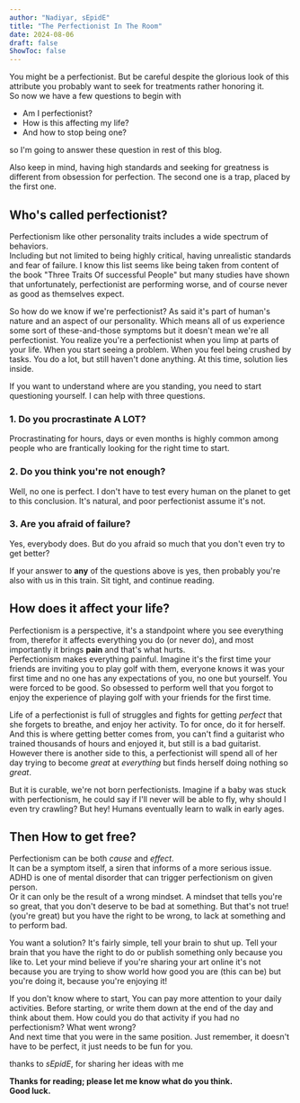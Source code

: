 ```yaml
---
author: "Nadiyar, sEpidE"
title: "The Perfectionist In The Room"
date: 2024-08-06
draft: false
ShowToc: false
---
```


You might be a perfectionist. But be careful despite the glorious look of this attribute
you probably want to seek for treatments rather honoring it.  
So now we have a few questions
to begin with  
- Am I perfectionist?
- How is this affecting my life? 
- And how to stop being one?  

so I'm going to answer these question in rest of this blog.

Also keep in mind, having high standards and seeking for greatness is different from
obsession for perfection. The second one is a trap, placed by the first one.

## Who's called perfectionist?
Perfectionism like other personality traits includes a wide spectrum of behaviors.  
Including but not limited to being highly critical, having unrealistic standards and
fear of failure. I know this list seems like being taken from content of the book
"Three Traits Of successful People" but many studies have shown that unfortunately,
perfectionist are performing worse, and of course never as good as themselves expect.  

So how do we know if we're perfectionist? As said it's part of human's nature
and an aspect of our personality. Which means all of us experience some sort of
these-and-those symptoms but it doesn't mean we're all perfectionist. You realize you're a
perfectionist when you limp at parts of your life. When you start seeing a problem.
When you feel being crushed by tasks. You do a lot, but still haven't done anything.
At this time, solution lies inside.

If you want to understand where are you standing, you need to start questioning
yourself. I can help with three questions.

### 1. Do you procrastinate A LOT?
Procrastinating for hours, days or even months is highly common among people who are
frantically looking for the right time to start.

### 2. Do you think you're not enough?
Well, no one is perfect. I don't have to test every human on the planet to get to this 
conclusion. It's natural, and poor perfectionist assume it's not.

### 3. Are you afraid of failure?
Yes, everybody does. But do you afraid so much that you don't even try to get better?

If your answer to **any** of the questions above is yes, then probably you're also with
us in this train. Sit tight, and continue reading.

## How does it affect your life?
Perfectionism is a perspective, it's a standpoint where you see everything from, therefor
it affects everything you do (or never do), and most importantly it brings **pain**
and that's what hurts.  
Perfectionism makes everything painful. Imagine it's the first time your
friends are inviting you to play golf with them, everyone knows it was your first time and
no one has any expectations of you, no one but yourself. You were forced to be good.
So obsessed to perform well that you forgot to enjoy the experience of playing golf
with your friends for the first time.

Life of a perfectionist is full of struggles and fights for getting *perfect* that
she forgets to breathe, and enjoy her activity. To for once, do it for herself.  
And this is where getting better comes from, you can't find a guitarist who
trained thousands of hours and enjoyed it, but still is a bad guitarist.
However there is another side to this, a perfectionist will spend all of her day
trying to become *great* at *everything* but finds herself doing nothing so *great*.

But it is curable, we're not born perfectionists. Imagine if a baby was stuck with
perfectionism, he could say if I'll never will be able to fly, why should I even
try crawling? But hey! Humans eventually learn to walk in early ages.

## Then How to get free?
Perfectionism can be both *cause* and *effect*.  
It can be a symptom itself, a siren that informs of a more serious issue. ADHD is
one of mental disorder that can trigger perfectionism on given person.  
Or it can only be the result of a wrong mindset. A mindset that tells you're
so great, that you don't deserve to be bad at something. But that's not true!
(you're great) but you have the right to be wrong, to lack at something and to
perform bad.  

You want a solution? It's fairly simple, tell your brain to shut up.
Tell your brain that you have the right to do or publish something only because
you like to. Let your mind believe if you're sharing your art online it's not
because you are trying to show world how good you are (this can be) but you're
doing it, because you're enjoying it!  

If you don't know where to start, You can pay more attention to your daily activities. 
Before starting, or write them down at the end of the day and think about them.
How could you do that activity if you had no perfectionism? What went wrong?  
And next time that you were in the same position. Just remember, it doesn't have to
be perfect, it just needs to be fun for you.

thanks to *sEpidE*, for sharing her ideas with me

**Thanks for reading; please let me know what do you think.  
Good luck.**
